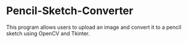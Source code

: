 # Pencil-Sketch-Converter
This program allows users to upload an image and convert it to a pencil sketch using OpenCV and Tkinter.
